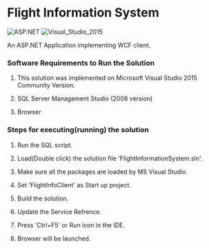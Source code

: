 # Flight Information System
![ASP.NET](https://img.shields.io/badge/ASP.NET-WCF-blue)
![Visual_Studio_2015](https://img.shields.io/badge/Visual_Studio-2015-blue)


An ASP.NET Application implementing WCF client.

### Software Requirements to Run the Solution

1. This solution was implemented on Microsoft Visual Studio 2015 Community Version.

2. SQL Server Management Studio (2008 version)

3. Browser


### Steps for executing(running) the solution

1. Run the SQL script.

2. Load(Double click) the solution file 'FlightInformationSystem.sln'.

3. Make sure all the packages are loaded by MS Visual Studio.

4. Set 'FlightInfoClient' as Start up project.

5. Build the solution.

6. Update the Service Refrence.

7. Press 'Ctrl+F5' or Run icon in the IDE.

8. Browser will be launched.

